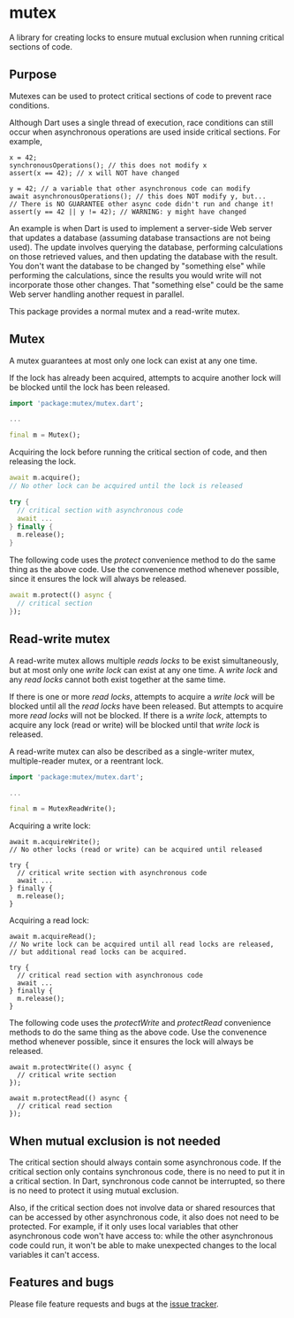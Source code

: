 # mutex

A library for creating locks to ensure mutual exclusion when
running critical sections of code.

## Purpose

Mutexes can be used to protect critical sections of code to prevent
race conditions.

Although Dart uses a single thread of execution, race conditions
can still occur when asynchronous operations are used inside
critical sections. For example,

    x = 42;
    synchronousOperations(); // this does not modify x
    assert(x == 42); // x will NOT have changed
    
    y = 42; // a variable that other asynchronous code can modify
    await asynchronousOperations(); // this does NOT modify y, but...
    // There is NO GUARANTEE other async code didn't run and change it!
    assert(y == 42 || y != 42); // WARNING: y might have changed

An example is when Dart is used to implement a server-side Web server
that updates a database (assuming database transactions are not being
used). The update involves querying the database, performing
calculations on those retrieved values, and then updating the database
with the result.  You don't want the database to be changed by
"something else" while performing the calculations, since the results
you would write will not incorporate those other changes. That
"something else" could be the same Web server handling another request
in parallel.

This package provides a normal mutex and a read-write mutex.

## Mutex

A mutex guarantees at most only one lock can exist at any one time.

If the lock has already been acquired, attempts to acquire another
lock will be blocked until the lock has been released.

```dart
import 'package:mutex/mutex.dart';

...

final m = Mutex();
```

Acquiring the lock before running the critical section of code,
and then releasing the lock.

```dart
await m.acquire();
// No other lock can be acquired until the lock is released

try {
  // critical section with asynchronous code
  await ...
} finally {
  m.release();
}
```

The following code uses the _protect_ convenience method to do the
same thing as the above code. Use the convenence method whenever
possible, since it ensures the lock will always be released.

```dart
await m.protect(() async {
  // critical section
});
```

## Read-write mutex

A read-write mutex allows multiple _reads locks_ to be exist
simultaneously, but at most only one _write lock_ can exist at any one
time. A _write lock_ and any _read locks_ cannot both exist together
at the same time.

If there is one or more _read locks_, attempts to acquire a _write
lock_ will be blocked until all the _read locks_ have been
released. But attempts to acquire more _read locks_ will not be
blocked. If there is a _write lock_, attempts to acquire any lock
(read or write) will be blocked until that _write lock_ is released.

A read-write mutex can also be described as a single-writer mutex,
multiple-reader mutex, or a reentrant lock.

```dart
import 'package:mutex/mutex.dart';

...

final m = MutexReadWrite();
```

Acquiring a write lock:
 
    await m.acquireWrite();
    // No other locks (read or write) can be acquired until released
	
    try {
      // critical write section with asynchronous code
	  await ...
    } finally {
      m.release();
    }

Acquiring a read lock:

    await m.acquireRead();
    // No write lock can be acquired until all read locks are released,
	// but additional read locks can be acquired.
	
    try {
      // critical read section with asynchronous code
	  await ...
    } finally {
      m.release();
    }

The following code uses the _protectWrite_ and _protectRead_
convenience methods to do the same thing as the above code. Use the
convenence method whenever possible, since it ensures the lock will
always be released.

    await m.protectWrite(() async {
	  // critical write section
	});

    await m.protectRead(() async {
	  // critical read section
	});


## When mutual exclusion is not needed

The critical section should always contain some asynchronous code.  If
the critical section only contains synchronous code, there is no need
to put it in a critical section. In Dart, synchronous code cannot be
interrupted, so there is no need to protect it using mutual exclusion.

Also, if the critical section does not involve data or shared
resources that can be accessed by other asynchronous code, it also
does not need to be protected.  For example, if it only uses local
variables that other asynchronous code won't have access to: while the
other asynchronous code could run, it won't be able to make unexpected
changes to the local variables it can't access.

## Features and bugs

Please file feature requests and bugs at the [issue tracker][tracker].

[tracker]: https://github.com/hoylen/dart-mutex/issues

